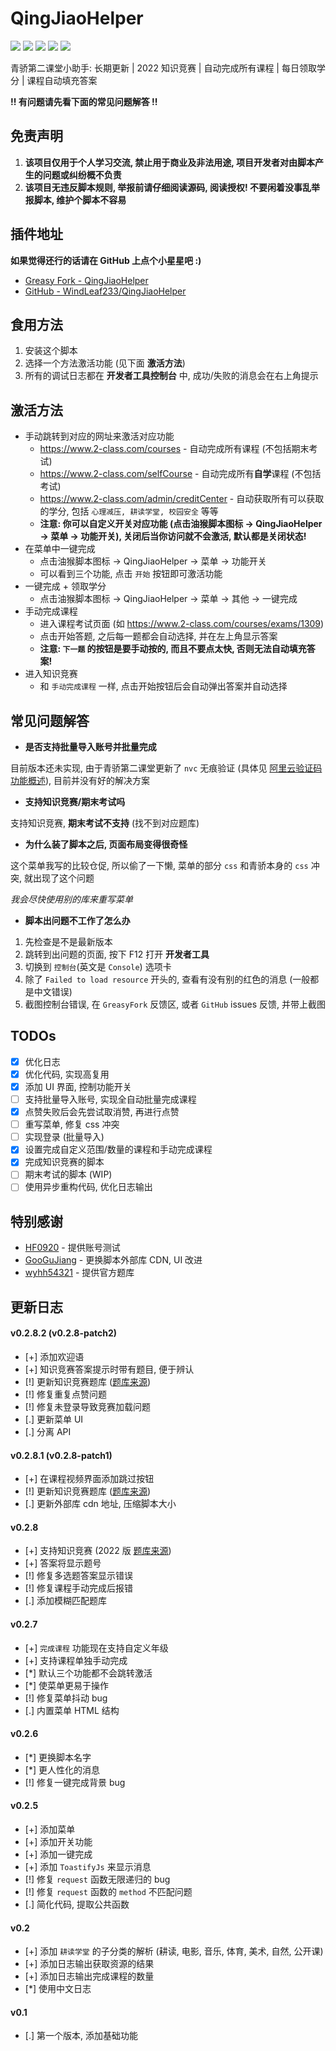 # QingJiaoHelper

![](https://img.shields.io/greasyfork/v/452984?label=%E6%9C%80%E6%96%B0%E7%89%88%E6%9C%AC)
![](https://img.shields.io/greasyfork/dd/452984?color=red&label=%E6%97%A5%E5%AE%89%E8%A3%85)
![](https://img.shields.io/greasyfork/dt/452984?color=pink&label=%E6%80%BB%E5%AE%89%E8%A3%85)
![](https://img.shields.io/greasyfork/l/452984?label=%E8%AE%B8%E5%8F%AF%E8%AF%81)
![](https://img.shields.io/greasyfork/rating-count/452984?label=%E8%AF%84%E5%88%86)

青骄第二课堂小助手: 长期更新 | 2022 知识竞赛 | 自动完成所有课程 | 每日领取学分 | 课程自动填充答案

**!! 有问题请先看下面的常见问题解答 !!**

## 免责声明

1. **该项目仅用于个人学习交流, 禁止用于商业及非法用途, 项目开发者对由脚本产生的问题或纠纷概不负责**
2. **该项目无违反脚本规则, 举报前请仔细阅读源码, 阅读授权! 不要闲着没事乱举报脚本, 维护个脚本不容易**

## 插件地址

**如果觉得还行的话请在 GitHub 上点个小星星吧 :)**

+ [Greasy Fork - QingJiaoHelper](https://greasyfork.org/zh-CN/scripts/452984-qingjiaohelper)
+ [GitHub - WindLeaf233/QingJiaoHelper](https://github.com/WindLeaf233/QingJiaoHelper/)

## 食用方法

1. 安装这个脚本
2. 选择一个方法激活功能 (见下面 **激活方法**)
3. 所有的调试日志都在 **开发者工具控制台** 中, 成功/失败的消息会在右上角提示

## 激活方法

* 手动跳转到对应的网址来激活对应功能
  + https://www.2-class.com/courses - 自动完成所有课程 (不包括期末考试)
  + https://www.2-class.com/selfCourse - 自动完成所有**自学**课程 (不包括考试)
  + https://www.2-class.com/admin/creditCenter - 自动获取所有可以获取的学分, 包括 `心理减压, 耕读学堂, 校园安全` 等等
  + **注意: 你可以自定义开关对应功能 (点击油猴脚本图标 -> QingJiaoHelper -> 菜单 -> 功能开关), 关闭后当你访问就不会激活, 默认都是关闭状态!**
* 在菜单中一键完成
  + 点击油猴脚本图标 -> QingJiaoHelper -> 菜单 -> 功能开关
  + 可以看到三个功能, 点击 `开始` 按钮即可激活功能
* 一键完成 + 领取学分
  + 点击油猴脚本图标 -> QingJiaoHelper -> 菜单 -> 其他 -> 一键完成
* 手动完成课程
  + 进入课程考试页面 (如 https://www.2-class.com/courses/exams/1309)
  + 点击开始答题, 之后每一题都会自动选择, 并在左上角显示答案
  + **注意: `下一题` 的按钮是要手动按的, 而且不要点太快, 否则无法自动填充答案!**
* 进入知识竞赛
  + 和 `手动完成课程` 一样, 点击开始按钮后会自动弹出答案并自动选择

## 常见问题解答

+ **是否支持批量导入账号并批量完成**

目前版本还未实现, 由于青骄第二课堂更新了 `nvc` 无痕验证 (具体见 [阿里云验证码功能概述](https://help.aliyun.com/document_detail/122071.html)), 目前并没有好的解决方案

+ **支持知识竞赛/期末考试吗**

支持知识竞赛, **期末考试不支持** (找不到对应题库)

+ **为什么装了脚本之后, 页面布局变得很奇怪**

这个菜单我写的比较仓促, 所以偷了一下懒, 菜单的部分 `css` 和青骄本身的 `css` 冲突, 就出现了这个问题

*我会尽快使用别的库来重写菜单*

+ **脚本出问题不工作了怎么办**

1. 先检查是不是最新版本
2. 跳转到出问题的页面, 按下 F12 打开 **开发者工具**
3. 切换到 `控制台`(英文是 `Console`) 选项卡
4. 除了 `Failed to load resource` 开头的, 查看有没有别的红色的消息 (一般都是中文错误)
5. 截图控制台错误, 在 `GreasyFork` 反馈区, 或者 `GitHub` issues 反馈, 并带上截图

## TODOs

+ [x] 优化日志
+ [x] 优化代码, 实现高复用
+ [x] 添加 UI 界面, 控制功能开关
+ [ ] 支持批量导入账号, 实现全自动批量完成课程
+ [x] 点赞失败后会先尝试取消赞, 再进行点赞
+ [ ] 重写菜单, 修复 css 冲突
+ [ ] 实现登录 (批量导入)
+ [x] 设置完成自定义范围/数量的课程和手动完成课程
+ [x] 完成知识竞赛的脚本
+ [ ] 期末考试的脚本 (WIP)
+ [ ] 使用异步重构代码, 优化日志输出

## 特别感谢

* [HF0920](https://greasyfork.org/zh-CN/users/971958-hf0920) - 提供账号测试
* [GooGuJiang](https://github.com/GooGuJiang) - 更换脚本外部库 CDN, UI 改进
* [wyhh54321](https://greasyfork.org/zh-CN/users/973982-wyhh54321) - 提供官方题库

## 更新日志

#### v0.2.8.2 (v0.2.8-patch2)
* [+] 添加欢迎语
* [+] 知识竞赛答案提示时带有题目, 便于辨认
* [!] 更新知识竞赛题库 ([题库来源](https://greasyfork.org/zh-CN/scripts/453791-lib2class))
* [!] 修复重复点赞问题
* [!] 修复未登录导致竞赛加载问题
* [.] 更新菜单 UI
* [.] 分离 API

#### v0.2.8.1 (v0.2.8-patch1)
* [+] 在课程视频界面添加跳过按钮
* [!] 更新知识竞赛题库 ([题库来源](https://greasyfork.org/zh-CN/scripts/453457-lib42classnew))
* [.] 更新外部库 cdn 地址, 压缩脚本大小

#### v0.2.8
* [+] 支持知识竞赛 (2022 版 [题库来源](https://greasyfork.org/zh-CN/scripts/453222-lib42classxin))
* [+] 答案将显示题号
* [!] 修复多选题答案显示错误
* [!] 修复课程手动完成后报错
* [.] 添加模糊匹配题库

#### v0.2.7
* [+] `完成课程` 功能现在支持自定义年级
* [+] 支持课程单独手动完成
* [*] 默认三个功能都不会跳转激活
* [*] 使菜单更易于操作
* [!] 修复菜单抖动 bug
* [.] 内置菜单 HTML 结构

#### v0.2.6
* [*] 更换脚本名字
* [*] 更人性化的消息
* [!] 修复一键完成背景 bug

#### v0.2.5
* [+] 添加菜单
* [+] 添加开关功能
* [+] 添加一键完成
* [+] 添加 `ToastifyJs` 来显示消息
* [!] 修复 `request` 函数无限递归的 bug
* [!] 修复 `request` 函数的 `method` 不匹配问题
* [.] 简化代码, 提取公共函数

#### v0.2
* [+] 添加 `耕读学堂` 的子分类的解析 (耕读, 电影, 音乐, 体育, 美术, 自然, 公开课)
* [+] 添加日志输出获取资源的结果
* [+] 添加日志输出完成课程的数量
* [*] 使用中文日志

#### v0.1
* [.] 第一个版本, 添加基础功能
